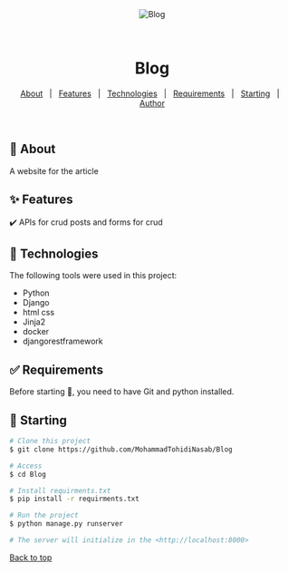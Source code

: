 <div align="center" id="top"> 
  <img src="./.github/app.gif" alt="Blog" />

  &#xa0;

  <!-- <a href="https://Blog.netlify.app">Demo</a> -->
</div>

<h1 align="center">Blog</h1>


</p>

<!-- Status -->

<!-- <h4 align="center"> 
	🚧  Blog 🚀 Under construction...  🚧
</h4> 

<hr> -->

<p align="center">
  <a href="#dart-about">About</a> &#xa0; | &#xa0; 
  <a href="#sparkles-features">Features</a> &#xa0; | &#xa0;
  <a href="#rocket-technologies">Technologies</a> &#xa0; | &#xa0;
  <a href="#white_check_mark-requirements">Requirements</a> &#xa0; | &#xa0;
  <a href="#checkered_flag-starting">Starting</a> &#xa0; | &#xa0;
  <a href="https://github.com/MohammadTohidiNasab" target="_blank">Author</a>
</p>

<br>

## :dart: About ##
A website for the article 
## :sparkles: Features ##

:heavy_check_mark: APIs for crud posts and forms for crud
  

## :rocket: Technologies ##

The following tools were used in this project:

- Python
- Django
- html css
- Jinja2
- docker
- djangorestframework
## :white_check_mark: Requirements ##

Before starting :checkered_flag:, you need to have Git and python installed.

## :checkered_flag: Starting ##

```bash
# Clone this project
$ git clone https://github.com/MohammadTohidiNasab/Blog

# Access
$ cd Blog

# Install requirments.txt
$ pip install -r requirments.txt

# Run the project
$ python manage.py runserver

# The server will initialize in the <http://localhost:8000>
```
<a href="#top">Back to top</a>
